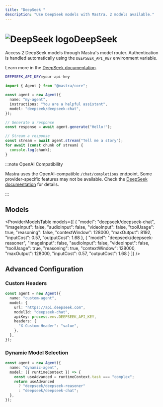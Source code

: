 ```yaml
---
title: "DeepSeek "
description: "Use DeepSeek models with Mastra. 2 models available."
---
```


# <img src="https://models.dev/logos/deepseek.svg" alt="DeepSeek logo" className="inline w-8 h-8 mr-2 align-middle dark:invert dark:brightness-0 dark:contrast-200" />DeepSeek

Access 2 DeepSeek models through Mastra's model router. Authentication is handled automatically using the `DEEPSEEK_API_KEY` environment variable.

Learn more in the [DeepSeek documentation](https://platform.deepseek.com).

```bash
DEEPSEEK_API_KEY=your-api-key
```

```typescript
import { Agent } from "@mastra/core";

const agent = new Agent({
  name: "my-agent",
  instructions: "You are a helpful assistant",
  model: "deepseek/deepseek-chat",
});

// Generate a response
const response = await agent.generate("Hello!");

// Stream a response
const stream = await agent.stream("Tell me a story");
for await (const chunk of stream) {
  console.log(chunk);
}
```

:::note OpenAI Compatibility

Mastra uses the OpenAI-compatible `/chat/completions` endpoint. Some provider-specific features may not be available. Check the [DeepSeek documentation](https://platform.deepseek.com) for details.

:::

## Models

<ProviderModelsTable
models={[
{
"model": "deepseek/deepseek-chat",
"imageInput": false,
"audioInput": false,
"videoInput": false,
"toolUsage": true,
"reasoning": false,
"contextWindow": 128000,
"maxOutput": 8192,
"inputCost": 0.57,
"outputCost": 1.68
},
{
"model": "deepseek/deepseek-reasoner",
"imageInput": false,
"audioInput": false,
"videoInput": false,
"toolUsage": true,
"reasoning": true,
"contextWindow": 128000,
"maxOutput": 128000,
"inputCost": 0.57,
"outputCost": 1.68
}
]}
/>

## Advanced Configuration

### Custom Headers

```typescript
const agent = new Agent({
  name: "custom-agent",
  model: {
    url: "https://api.deepseek.com",
    modelId: "deepseek-chat",
    apiKey: process.env.DEEPSEEK_API_KEY,
    headers: {
      "X-Custom-Header": "value",
    },
  },
});
```

### Dynamic Model Selection

```typescript
const agent = new Agent({
  name: "dynamic-agent",
  model: ({ runtimeContext }) => {
    const useAdvanced = runtimeContext.task === "complex";
    return useAdvanced
      ? "deepseek/deepseek-reasoner"
      : "deepseek/deepseek-chat";
  },
});
```
